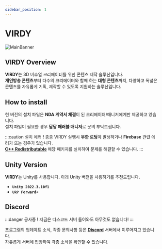 ```yaml
---
sidebar_position: 1
---
```


# VIRDY

<img src="/VIRDY-Docs/img/Page_Intro/Intro_1.png" alt="MainBanner"/>

## VIRDY Overview

<span class="highlight_text">**VIRDY**</span>는 3D 버추얼 크리에이터를 위한 콘텐츠 제작 솔루션입니다. <br/>
<span class="highlight_text">**개인방송 콘텐츠**</span>부터 다수의 크리에이터와 함께 하는 <span class="highlight_text">**대형 콘텐츠**</span>까지, 다양하고 폭넓은 콘텐츠를 자유롭게 기획, 제작할 수 있도록 지원하는 솔루션입니다. 

## How to install

현 버전의 설치 파일은 <span class="highlight_text">**NDA 계약서 체결**</span>이 된 크리에이터/매니저에게만 제공하고 있습니다. <br/>
설치 파일이 필요한 경우 <span class="highlight_text">**담당 패러블 매니저**</span>로 문의 부탁드립니다.

:::caution 설치 에러 !
종종 VIRDY 실행시 **무한 로딩**이 발생하거나 **Firebase** 관련 에러가 뜨는 경우가 있습니다. <br/>
**[C++ Redistributable](https://learn.microsoft.com/ko-kr/cpp/windows/latest-supported-vc-redist?view=msvc-170)** 해당 패키지를 설치하여 문제를 해결할 수 있습니다.
:::

## Unity Version

<span class="highlight_text">**VIRDY**</span>는 Unity를 사용합니다. 아래 Unity 버전을 사용하기를 추천드립니다. <br/>

- **```Unity 2022.3.10f1```**
- **```URP Forward+```**

## Discord

:::danger 공사중 !
지금은 디스코드 서버 들어와도 아무것도 없습니다!
:::

프로그램의 업데이트 소식, 각종 문의사항 등은 <a href="https://discord.gg/jThhrjA3ka" class="custom-link">**Discord**</a> 서버에서 이루어지고 있습니다. <br/>
자유롭게 서버에 입장하여 각종 소식을 확인할 수 있습니다.